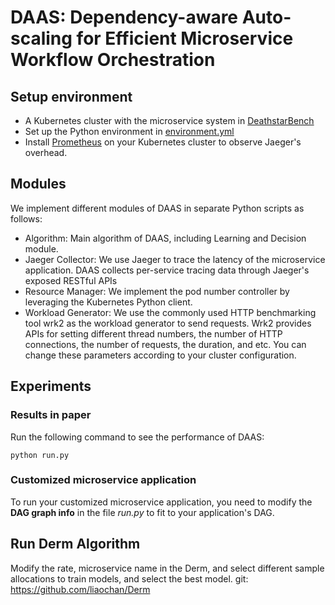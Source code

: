 # DAAS: Dependency-aware Auto-scaling for Efficient Microservice Workflow Orchestration

## Setup environment
* A Kubernetes cluster with the microservice system in [DeathstarBench](https://github.com/delimitrou/DeathStarBench)
* Set up the Python environment in [environment.yml](https://github.com/QueJJ/DAAS/edit/main/environment.yml)
* Install [Prometheus](https://prometheus.io/) on your Kubernetes cluster to observe Jaeger's overhead.

## Modules
We implement different modules of DAAS in separate Python scripts as follows:

* Algorithm: Main algorithm of DAAS, including Learning and Decision module.
* Jaeger Collector: We use Jaeger to trace the latency of the microservice application. DAAS collects per-service tracing data through Jaeger's exposed RESTful APIs
* Resource Manager: We implement the pod number controller by leveraging the Kubernetes Python client.
* Workload Generator: We use the commonly used HTTP benchmarking tool wrk2 as the workload generator to send requests. Wrk2 provides APIs for setting different thread numbers, the number of HTTP connections, the number of requests, the duration, and etc. You can change these parameters according to your cluster configuration.

## Experiments
### Results in paper
Run the following command to see the performance of DAAS:

`python run.py`

### Customized microservice application
To run your customized microservice application, you need to modify the **DAG graph info** in the file *run.py* to fit to your application's DAG.

## Run Derm Algorithm
Modify the rate, microservice name in the Derm, and select different sample allocations to train models, and select the best model.
git: https://github.com/liaochan/Derm
